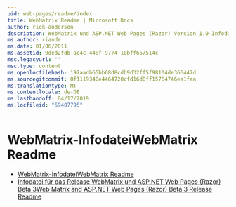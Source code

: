 ```yaml
---
uid: web-pages/readme/index
title: WebMatrix Readme | Microsoft Docs
author: rick-anderson
description: WebMatrix und ASP.NET Web Pages (Razor) Version 1.0-Infodatei
ms.author: riande
ms.date: 01/06/2011
ms.assetid: 9ded2fdb-ac4c-448f-9774-10bff657514c
msc.legacyurl: ''
msc.type: content
ms.openlocfilehash: 197aadb65bb68d8cdb9d32ff5f98104de366447d
ms.sourcegitcommit: 0f1119340e4464720cfd16d0ff15764746ea1fea
ms.translationtype: MT
ms.contentlocale: de-DE
ms.lasthandoff: 04/17/2019
ms.locfileid: "59407795"
---
```

# <a name="webmatrix-readme"></a><span data-ttu-id="b6133-103">WebMatrix-Infodatei</span><span class="sxs-lookup"><span data-stu-id="b6133-103">WebMatrix Readme</span></span>

- [<span data-ttu-id="b6133-104">WebMatrix-Infodatei</span><span class="sxs-lookup"><span data-stu-id="b6133-104">WebMatrix Readme</span></span>](overview.md)
- [<span data-ttu-id="b6133-105">Infodatei für das Release WebMatrix und ASP.NET Web Pages (Razor) Beta 3</span><span class="sxs-lookup"><span data-stu-id="b6133-105">Web Matrix and ASP.NET Web Pages (Razor) Beta 3 Release Readme</span></span>](beta3.md)
